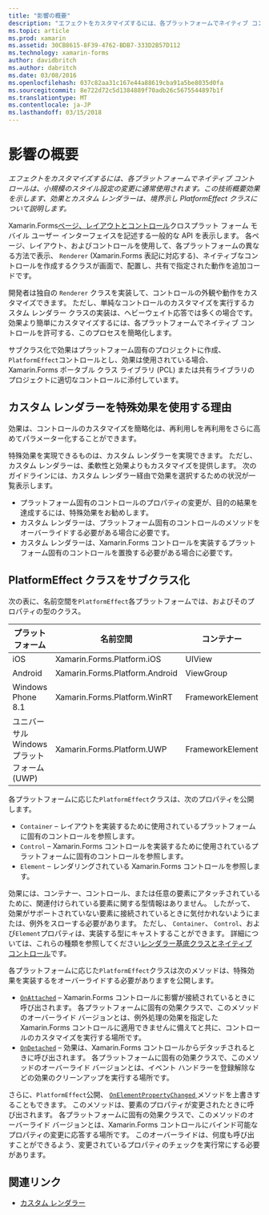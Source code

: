 ```yaml
---
title: "影響の概要"
description: "エフェクトをカスタマイズするには、各プラットフォームでネイティブ コントロールは、小規模のスタイル設定の変更に通常使用されます。 この技術概要効果を示します、効果とカスタム レンダラーは、境界示し PlatformEffect クラスについて説明します。"
ms.topic: article
ms.prod: xamarin
ms.assetid: 30CB8615-8F39-4762-BDB7-333D2B57D112
ms.technology: xamarin-forms
author: davidbritch
ms.author: dabritch
ms.date: 03/08/2016
ms.openlocfilehash: 037c82aa31c167e44a88619cba91a5be8035d0fa
ms.sourcegitcommit: 8e722d72c5d1384889f70adb26c5675544897b1f
ms.translationtype: MT
ms.contentlocale: ja-JP
ms.lasthandoff: 03/15/2018
---
```

# <a name="introduction-to-effects"></a>影響の概要

_エフェクトをカスタマイズするには、各プラットフォームでネイティブ コントロールは、小規模のスタイル設定の変更に通常使用されます。この技術概要効果を示します、効果とカスタム レンダラーは、境界示し PlatformEffect クラスについて説明します。_

Xamarin.Forms[ページ、レイアウトとコントロール](~/xamarin-forms/user-interface/controls/index.md)クロスプラット フォーム モバイル ユーザー インターフェイスを記述する一般的な API を表示します。 各ページ、レイアウト、およびコントロールを使用して、各プラットフォームの異なる方法で表示、 `Renderer` (Xamarin.Forms 表記に対応する)、ネイティブなコントロールを作成するクラスが画面で、配置し、共有で指定された動作を追加コードです。

開発者は独自の `Renderer` クラスを実装して、コントロールの外観や動作をカスタマイズできます。 ただし、単純なコントロールのカスタマイズを実行するカスタム レンダラー クラスの実装は、ヘビーウェイト応答では多くの場合です。 効果より簡単にカスタマイズするには、各プラットフォームでネイティブ コントロールを許可する、このプロセスを簡略化します。

サブクラス化で効果はプラットフォーム固有のプロジェクトに作成、`PlatformEffect`コントロールとし、効果は使用されている場合、Xamarin.Forms ポータブル クラス ライブラリ (PCL) または共有ライブラリのプロジェクトに適切なコントロールに添付しています。

## <a name="why-use-an-effect-over-a-custom-renderer"></a>カスタム レンダラーを特殊効果を使用する理由

効果は、コントロールのカスタマイズを簡略化は、再利用しを再利用をさらに高めてパラメーター化することができます。

特殊効果を実現できるものは、カスタム レンダラーを実現できます。 ただし、カスタム レンダラーは、柔軟性と効果よりもカスタマイズを提供します。 次のガイドラインには、カスタム レンダラー経由で効果を選択するための状況が一覧表示します。

- プラットフォーム固有のコントロールのプロパティの変更が、目的の結果を達成するには、特殊効果をお勧めします。
- カスタム レンダラーは、プラットフォーム固有のコントロールのメソッドをオーバーライドする必要がある場合に必要です。
- カスタム レンダラーは、Xamarin.Forms コントロールを実装するプラットフォーム固有のコントロールを置換する必要がある場合に必要です。

## <a name="subclassing-the-platformeffect-class"></a>PlatformEffect クラスをサブクラス化

次の表に、名前空間を`PlatformEffect`各プラットフォームでは、およびそのプロパティの型のクラス。

|プラットフォーム|名前空間|コンテナー|コントロール|
|--- |--- |--- |--- |
|iOS|Xamarin.Forms.Platform.iOS|UIView|UIView|
|Android|Xamarin.Forms.Platform.Android|ViewGroup|表示|
|Windows Phone 8.1|Xamarin.Forms.Platform.WinRT|FrameworkElement|FrameworkElement|
|ユニバーサル Windows プラットフォーム (UWP)|Xamarin.Forms.Platform.UWP|FrameworkElement|FrameworkElement|

各プラットフォームに応じた`PlatformEffect`クラスは、次のプロパティを公開します。

- `Container` – レイアウトを実装するために使用されているプラットフォームに固有のコントロールを参照します。
- `Control` – Xamarin.Forms コントロールを実装するために使用されているプラットフォームに固有のコントロールを参照します。
- `Element` – レンダリングされている Xamarin.Forms コントロールを参照します。

効果には、コンテナー、コントロール、または任意の要素にアタッチされているために、関連付けられている要素に関する型情報はありません。 したがって、効果がサポートされていない要素に接続されているときに気付かれないようにまたは、例外をスローする必要があります。 ただし、 `Container`、 `Control`、および`Element`プロパティは、実装する型にキャストすることができます。 詳細については、これらの種類を参照してください[レンダラー基底クラスとネイティブ コントロール](~/xamarin-forms/app-fundamentals/custom-renderer/renderers.md)です。

各プラットフォームに応じた`PlatformEffect`クラスは次のメソッドは、特殊効果を実装するをオーバーライドする必要がありますを公開します。

- [`OnAttached`](https://developer.xamarin.com/api/member/Xamarin.Forms.Effect.OnAttached()/) – Xamarin.Forms コントロールに影響が接続されているときに呼び出されます。 各プラットフォームに固有の効果クラスで、このメソッドのオーバーライド バージョンとは、例外処理の効果を指定した Xamarin.Forms コントロールに適用できませんに備えてと共に、コントロールのカスタマイズを実行する場所です。
- [`OnDetached`](https://developer.xamarin.com/api/member/Xamarin.Forms.Effect.OnDetached()/) – 効果は、Xamarin.Forms コントロールからデタッチされるときに呼び出されます。 各プラットフォームに固有の効果クラスで、このメソッドのオーバーライド バージョンとは、イベント ハンドラーを登録解除などの効果のクリーンアップを実行する場所です。

さらに、`PlatformEffect`公開、 [ `OnElementPropertyChanged` ](https://developer.xamarin.com/api/member/Xamarin.Forms.PlatformEffect%3CTContainer,TControl%3E.OnElementPropertyChanged/p/System.ComponentModel.PropertyChangedEventArgs/)メソッドを上書きすることもできます。 このメソッドは、要素のプロパティが変更されたときに呼び出されます。 各プラットフォームに固有の効果クラスで、このメソッドのオーバーライド バージョンとは、Xamarin.Forms コントロールにバインド可能なプロパティの変更に応答する場所です。 このオーバーライドは、何度も呼び出すことができるよう、変更されているプロパティのチェックを実行常にする必要があります。


## <a name="related-links"></a>関連リンク

- [カスタム レンダラー](~/xamarin-forms/app-fundamentals/custom-renderer/index.md)
